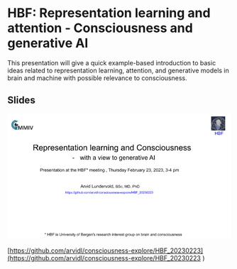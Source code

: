 # HBF: Representation learning and attention - Consciousness and generative AI

This presentation will give a quick example-based introduction to basic ideas related to representation learning, attention, and generative models in brain and machine with possible relevance to consciousness.


## Slides

<a href="https://docs.google.com/presentation/d/e/2PACX-1vRvtQnpOaO8L26ywjpNo4cJOSuFQiqCUq92xLqb_VP1TjDCLGa9u3b1ewMzwI6FyzPRuVJKHkddr2Vt/pub?start=false&loop=false&delayms=3000"><img src="assets/Representation-learning-and-consciousness-HBF-al20230223.png"></a>

[https://github.com/arvidl/consciousness-explore/HBF_20230223](https://github.com/arvidl/consciousness-explore/HBF_20230223
)

<!-- 

Here's a short extra video that goes through a very similar notebook to the one we use in this lab: https://www.youtube.com/watch?v=OhxUgFNnj1U. You may want to watch this as well. ->

## Jupyter notebooks

:question: As Jupyter Notebook is quite new to many of you, you may want to skim through some tutorials. Here are two (also linked under "Getting Started" at MittUiB): 
* https://jupyter-notebook-beginner-guide.readthedocs.io/en/latest/index.html
* https://www.datacamp.com/community/tutorials/tutorial-jupyter-notebook

<hr>



| Notebook    |      1-Click Notebook      |    Video*   |
|:----------|------|-------|
|  [ELMED219-Lab0-simple_examples.ipynb](https://nbviewer.org/github/MMIV-ML/ELMED219/blob/main/Lab0-ML/ELMED219-Lab0-simple_examples.ipynb)  <br>constructs predictive models based on some simple data sets. <br>Provides a hands-on introduction to some basic ingredients and techniques in ML. | [![Google Colab](https://colab.research.google.com/assets/colab-badge.svg)](https://colab.research.google.com/github/MMIV-ML/ELMED219/blob/main/Lab0-ML/ELMED219-Lab0-simple_examples.ipynb)<br>[![kaggle](https://camo.githubusercontent.com/a08ca511178e691ace596a95d334f73cf4ce06e83a5c4a5169b8bb68cac27bef/68747470733a2f2f6b6167676c652e636f6d2f7374617469632f696d616765732f6f70656e2d696e2d6b6167676c652e737667)](https://www.kaggle.com/alexanderlundervold/elmed219-lab0-simple-examples)| [![YouTube](assets/youtube_button.png)](https://www.youtube.com/watch?v=OhxUgFNnj1U) |

<p>
<sub> Note: The video walk-throughs don't always correspond precisely to the notebooks.</sub>
</p>
---


## Your turn! 

Spend some time playing around with the provided examples. You'll find some questions for you to investigate in the notebook. If you're already familiar with machine learning, you can try your hand at more advanced examples or, even better, help out other less experienced team members. Try out the things you learn in the DataCamp courses by modifying and extending the notebook used in this Lab.

-->